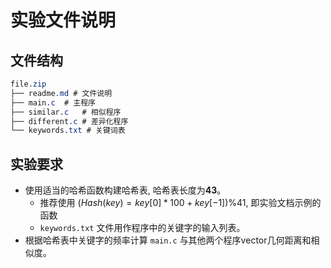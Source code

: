 # 实验文件说明

## 文件结构

```css
file.zip
├── readme.md # 文件说明
├── main.c	# 主程序
├── similar.c	# 相似程序
├── different.c	# 差异化程序
└── keywords.txt # 关键词表
```

## 实验要求

- 使用适当的哈希函数构建哈希表, 哈希表长度为**43**。
  - 推荐使用 $(Hash(key)=key[0]*100+key[-1])\%41$, 即实验文档示例的函数
  - `keywords.txt` 文件用作程序中的关键字的输入列表。
- 根据哈希表中关键字的频率计算 `main.c` 与其他两个程序vector几何距离和相似度。
